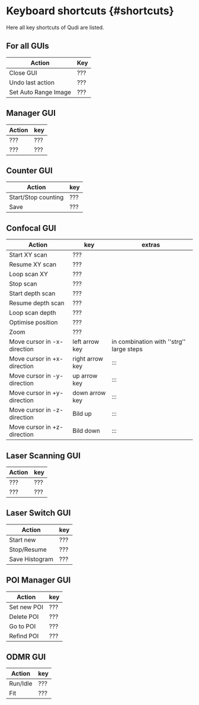 # Keyboard shortcuts  {#shortcuts}


Here all key shortcuts of Qudi are listed.

## For all GUIs


| Action                 | Key
| ---------------------- | ----- |
|       Close GUI        |  ???  |
|    Undo last action    |  ???  |
|  Set Auto Range Image  |  ???  |


## Manager GUI

| Action | key  |
| ----- | ----- |
|  ???  |  ???  |
|  ???  |  ???  |


## Counter GUI

| Action                | key   |
| --------------------- | ----- |
|  Start/Stop counting  |  ???  |
|         Save          |  ???  |

## Confocal GUI


| Action                        | key               | extras                                     |
| ----------------------------- | ----------------- | ------------------------------------------ |
|         Start XY scan         |        ???        |                                            |
|        Resume XY scan         |        ???        |                                            |
|         Loop scan XY          |        ???        |                                            |
|           Stop scan           |        ???        |                                            |
|       Start depth scan        |        ???        |                                            |
|       Resume depth scan       |        ???        |                                            |
|        Loop scan depth        |        ???        |                                            |
|       Optimise position       |        ???        |                                            |
|             Zoom              |        ???        |                                            |
|  Move cursor in -x-direction  |  left arrow key   |  in combination with ''strg'' large steps  |
|  Move cursor in +x-direction  |  right arrow key  |                    :::                     |
|  Move cursor in -y-direction  |   up arrow key    |                    :::                     |
|  Move cursor in +y-direction  |  down arrow key   |                    :::                     |
|  Move cursor in -z-direction  |      Bild up      |                    :::                     |
|  Move cursor in +z-direction  |     Bild down     |                    :::                     |

## Laser Scanning GUI


| Action | key  |
| ----- | ----- |
|  ???  |  ???  |
|  ???  |  ???  |


## Laser  Switch GUI


| Action           | key   |
|------------------|-------|
|    Start new     |  ???  |
|   Stop/Resume    |  ???  |
|  Save Histogram  |  ???  |


## POI Manager GUI


| Action        | key   |
|---------------|-------|
|  Set new POI  |  ???  |
|  Delete POI   |  ???  |
|   Go to POI   |  ???  |
|  Refind POI   |  ???  |


## ODMR GUI


| Action     | key   |
| ---------- | ----- |
|  Run/Idle  |  ???  |
|    Fit     |  ???  |


